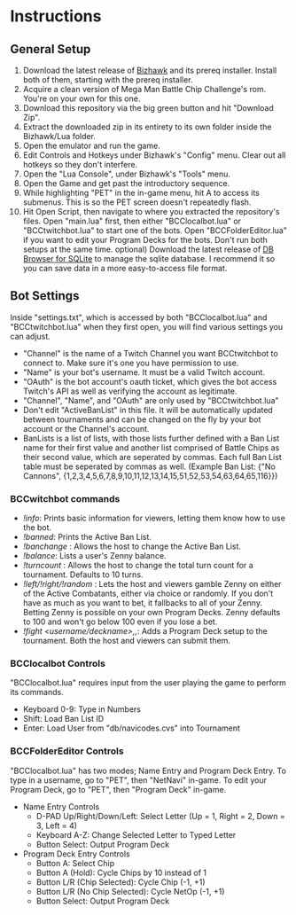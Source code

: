 # Instructions

## General Setup
1) Download the latest release of [Bizhawk](https://tasvideos.org/Bizhawk) and its prereq installer. Install both of them, starting with the prereq installer.
2) Acquire a clean version of Mega Man Battle Chip Challenge's rom. You're on your own for this one.
3) Download this repository via the big green button and hit "Download Zip".
4) Extract the downloaded zip in its entirety to its own folder inside the Bizhawk/Lua folder.
5) Open the emulator and run the game.
6) Edit Controls and Hotkeys under Bizhawk's "Config" menu. Clear out all hotkeys so they don't interfere.
7) Open the "Lua Console", under Bizhawk's "Tools" menu.
8) Open the Game and get past the introductory sequence.
9) While highlighting "PET" in the in-game menu, hit A to access its submenus. This is so the PET screen doesn't repeatedly flash.
10) Hit Open Script, then navigate to where you extracted the repository's files. Open "main.lua" first, then either "BCClocalbot.lua" or "BCCtwitchbot.lua" to start one of the bots. Open "BCCFolderEditor.lua" if you want to edit your Program Decks for the bots. Don't run both setups at the same time.
optional) Download the latest release of [DB Browser for SQLite](https://github.com/sqlitebrowser/sqlitebrowser) to manage the sqlite database. I recommend it so you can save data in a more easy-to-access file format.


## Bot Settings
Inside "settings.txt", which is accessed by both "BCClocalbot.lua" and "BCCtwitchbot.lua" when they first open, you will find various settings you can adjust.
- "Channel" is the name of a Twitch Channel you want BCCtwitchbot to connect to. Make sure it's one you have permission to use.
- "Name" is your bot's username. It must be a valid Twitch account.
- "OAuth" is the bot account's oauth ticket, which gives the bot access Twitch's API as well as verifying the account as legitimate.
- "Channel", "Name", and "OAuth" are only used by "BCCtwitchbot.lua"
- Don't edit "ActiveBanList" in this file. It will be automatically updated between tournaments and can be changed on the fly by your bot account or the Channel's account.
- BanLists is a list of lists, with those lists further defined with a Ban List name for their first value and another list comprised of Battle Chips as their second value, which are seperated by commas. Each full Ban List table must be seperated by commas as well. (Example Ban List: {"No Cannons", {1,2,3,4,5,6,7,8,9,10,11,12,13,14,15,51,52,53,54,63,64,65,116}})

### BCCwitchbot commands
- *!info*: Prints basic information for viewers, letting them know how to use the bot.
- *!banned*: Prints the Active Ban List.
- *!banchange <string>*: Allows the host to change the Active Ban List.
- *!balance*: Lists a user's Zenny balance.
- *!turncount <int>*: Allows the host to change the total turn count for a tournament. Defaults to 10 turns.
- *!left/!right/!random <int>*: Lets the host and viewers gamble Zenny on either of the Active Combatants, either via choice or randomly. If you don't have as much as you want to bet, it fallbacks to all of your Zenny. Betting Zenny is possible on your own Program Decks. Zenny defaults to 100 and won't go below 100 even if you lose a bet.
- *!fight <username/deckname>,<navicodename>,<navicode>*: Adds a Program Deck setup to the tournament. Both the host and viewers can submit them.

### BCClocalbot Controls
"BCClocalbot.lua" requires input from the user playing the game to perform its commands.
- Keyboard 0-9: Type in Numbers
- Shift: Load Ban List ID
- Enter: Load User from "db/navicodes.cvs" into Tournament

### BCCFolderEditor Controls
"BCClocalbot.lua" has two modes; Name Entry and Program Deck Entry. To type in a username, go to "PET", then "NetNavi" in-game. To edit your Program Deck, go to "PET", then "Program Deck" in-game.
- Name Entry Controls
  - D-PAD Up/Right/Down/Left: Select Letter (Up = 1, Right = 2, Down = 3, Left = 4)
  - Keyboard A-Z: Change Selected Letter to Typed Letter
  - Button Select: Output Program Deck
- Program Deck Entry Controls
  - Button A: Select Chip
  - Button A (Hold): Cycle Chips by 10 instead of 1
  - Button L/R (Chip Selected): Cycle Chip (-1, +1)
  - Button L/R (No Chip Selected): Cycle NetOp (-1, +1)
  - Button Select: Output Program Deck